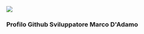 <img src="https://marcodadamoeu.files.wordpress.com/2020/04/cropped-icona-marco-dadamo-1.png">

### Profilo Github Sviluppatore Marco D'Adamo
